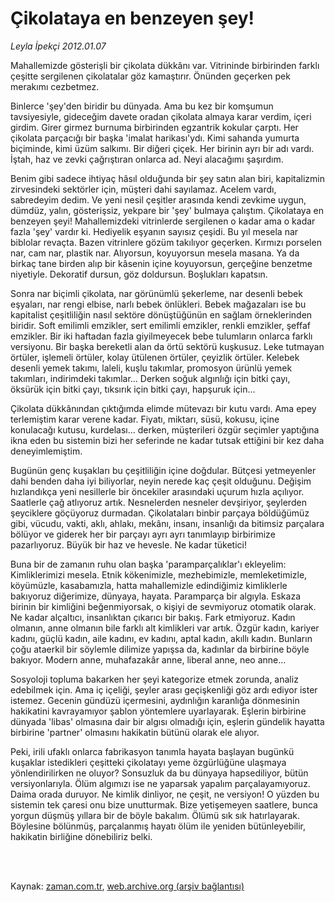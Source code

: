 # Çikolataya en benzeyen şey!

*Leyla İpekçi 2012.01.07*

<td class="columnist-detail">
<p>Mahallemizde gösterişli bir çikolata dükkânı var. Vitrininde birbirinden farklı çeşitte sergilenen çikolatalar göz kamaştırır. Önünden geçerken pek merakımı cezbetmez.</p>
<p>
<div id="haberMetinDiv">
<p>Binlerce 'şey'den biridir bu dünyada. Ama bu kez bir komşumun tavsiyesiyle, gideceğim davete oradan çikolata almaya karar verdim, içeri girdim. Girer girmez burnuma birbirinden egzantrik kokular çarptı. Her çikolata parçacığı bir başka 'imalat harikası'ydı. Kimi sahanda yumurta biçiminde, kimi üzüm salkımı. Bir diğeri çiçek. Her birinin ayrı bir adı vardı. İştah, haz ve zevki çağrıştıran onlarca ad. Neyi alacağımı şaşırdım.
<p>Benim gibi sadece ihtiyaç hâsıl olduğunda bir şey satın alan biri, kapitalizmin zirvesindeki sektörler için, müşteri dahi sayılamaz. Acelem vardı, sabredeyim dedim. Ve yeni nesil çeşitler arasında kendi zevkime uygun, dümdüz, yalın, gösterişsiz, yekpare bir 'şey' bulmaya çalıştım. Çikolataya en benzeyen şeyi! Mahallemizdeki vitrinlerde sergilenen o kadar ama o kadar fazla 'şey' vardır ki. Hediyelik eşyanın sayısız çeşidi. Bu yıl mesela nar biblolar revaçta. Bazen vitrinlere gözüm takılıyor geçerken. Kırmızı porselen nar, cam nar, plastik nar. Alıyorsun, koyuyorsun mesela masana. Ya da birkaç tane birden alıp bir kâsenin içine koyuyorsun, gerçeğine benzetme niyetiyle. Dekoratif dursun, göz doldursun. Boşlukları kapatsın.
<p>Sonra nar biçimli çikolata, nar görünümlü şekerleme, nar desenli bebek eşyaları, nar rengi elbise, narlı bebek önlükleri. Bebek mağazaları ise bu kapitalist çeşitliliğin nasıl sektöre dönüştüğünün en sağlam örneklerinden biridir. Soft emilimli emzikler, sert emilimli emzikler, renkli emzikler, şeffaf emzikler. Bir iki haftadan fazla giyilmeyecek bebe tulumların onlarca farklı versiyonu. Bir başka bereketli alan da örtü sektörü kuşkusuz. Leke tutmayan örtüler, işlemeli örtüler, kolay ütülenen örtüler, çeyizlik örtüler. Kelebek desenli yemek takımı, laleli, kuşlu takımlar, promosyon ürünlü yemek takımları, indirimdeki takımlar... Derken soğuk algınlığı için bitki çayı, öksürük için bitki çayı, tıksırık için bitki çayı, hapşuruk için...
<p>Çikolata dükkânından çıktığımda elimde mütevazı bir kutu vardı. Ama epey terlemiştim karar verene kadar. Fiyatı, miktarı, süsü, kokusu, içine konulacağı kutusu, kurdelası... derken, müşterileri özgür seçimler yaptığına ikna eden bu sistemin bizi her seferinde ne kadar tutsak ettiğini bir kez daha deneyimlemiştim.
<p>Bugünün genç kuşakları bu çeşitliliğin içine doğdular. Bütçesi yetmeyenler dahi benden daha iyi biliyorlar, neyin nerede kaç çeşit olduğunu. Değişim hızlandıkça yeni nesillerle bir öncekiler arasındaki uçurum hızla açılıyor. Saatlerle çağ atlıyoruz artık. Nesnelerden nesneler devşiriyor, şeylerden şeyciklere göçüyoruz durmadan. Çikolataları binbir parçaya böldüğümüz gibi, vücudu, vakti, aklı, ahlakı, mekânı, insanı, insanlığı da bitimsiz parçalara bölüyor ve giderek her bir parçayı ayrı ayrı tanımlayıp birbirimize pazarlıyoruz. Büyük bir haz ve hevesle. Ne kadar tüketici!
<p>Buna bir de zamanın ruhu olan başka 'paramparçalıklar'ı ekleyelim: Kimliklerimizi mesela. Etnik kökenimizle, mezhebimizle, memleketimizle, köyümüzle, kasabamızla, hatta mahallemizle edindiğimiz kimliklerle bakıyoruz diğerimize, dünyaya, hayata. Paramparça bir algıyla. Eskaza birinin bir kimliğini beğenmiyorsak, o kişiyi de sevmiyoruz otomatik olarak. Ne kadar alçaltıcı, insanlıktan çıkarıcı bir bakış. Fark etmiyoruz. Kadın olmanın, anne olmanın bile farklı alt kimlikleri var artık. Özgür kadın, kariyer kadını, güçlü kadın, aile kadını, ev kadını, aptal kadın, akıllı kadın. Bunların çoğu ataerkil bir söylemle dilimize yapışsa da, kadınlar da birbirine böyle bakıyor. Modern anne, muhafazakâr anne, liberal anne, neo anne...
<p>Sosyoloji topluma bakarken her şeyi kategorize etmek zorunda, analiz edebilmek için. Ama iç içeliği, şeyler arası geçişkenliği göz ardı ediyor ister istemez. Gecenin gündüzü içermesini, aydınlığın karanlığa dönmesinin hakikatini kavrayamıyor şablon yöntemlere uyarlayarak. Eşlerin birbirine dünyada 'libas' olmasına dair bir algısı olmadığı için, eşlerin gündelik hayatta birbirine 'partner' olmasını hakikatin bütünü olarak ele alıyor.
<p>Peki, irili ufaklı onlarca fabrikasyon tanımla hayata başlayan bugünkü kuşaklar istedikleri çeşitteki çikolatayı yeme özgürlüğüne ulaşmaya yönlendirilirken ne oluyor? Sonsuzluk da bu dünyaya hapsediliyor, bütün versiyonlarıyla. Ölüm algımızı ise ne yaparsak yapalım parçalayamıyoruz. Daima orada duruyor. Ne kimlik dinliyor, ne çeşit, ne versiyon! O yüzden bu sistemin tek çaresi onu bize unutturmak. Bize yetişemeyen saatlere, bunca yorgun düşmüş yıllara bir de böyle bakalım. Ölümü sık sık hatırlayarak. Böylesine bölünmüş, parçalanmış hayatı ölüm ile yeniden bütünleyebilir, hakikatin birliğine dönebiliriz belki.</p></p></p></p></p></p></p></p></div>
</p>


<p><br>
		 </br></p></td>

Kaynak: [zaman.com.tr](http://zaman.com.tr/yazar.do?yazino=1225464), [web.archive.org (arşiv bağlantısı)](http://web.archive.org/web/20120122082824/http://www.zaman.com.tr:80/yazar.do?yazino=1225464)
